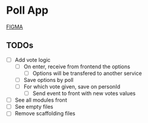 # Poll App

[FIGMA](https://www.figma.com/file/3BVLsVD2abH2cpvhWje2Hm/Inside-Out-Poll?node-id=0%3A1&t=Aj48AzfHdD2uHEQv-0)

## TODOs

- [ ] Add vote logic
  - [ ] On enter, receive from frontend the options
    - [ ] Options will be transfered to another service
  - [ ] Save options by poll
  - [ ] For which vote given, save on personId
    - [ ] Send event to front with new votes values
- [ ] See all modules front
- [ ] See empty files
- [ ] Remove scaffolding files
